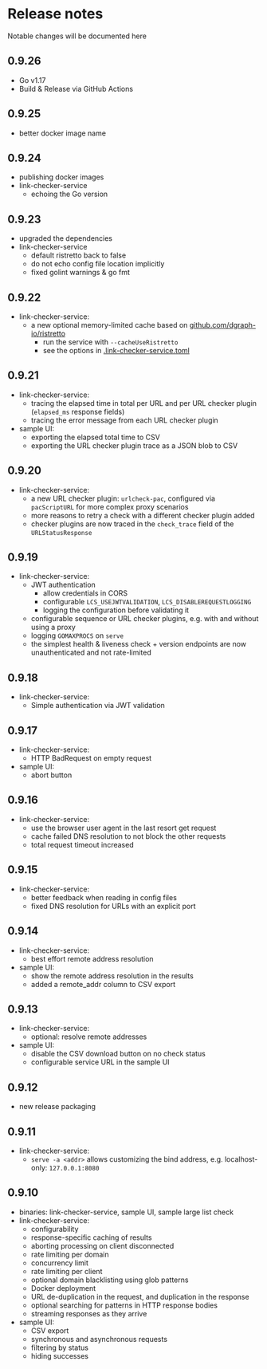 # Release notes

Notable changes will be documented here

## 0.9.26

- Go v1.17
- Build & Release via GitHub Actions

## 0.9.25

- better docker image name

## 0.9.24

- publishing docker images
- link-checker-service
  - echoing the Go version

## 0.9.23

- upgraded the dependencies
- link-checker-service
  - default ristretto back to false
  - do not echo config file location implicitly
  - fixed golint warnings & go fmt

## 0.9.22

- link-checker-service:
  - a new optional memory-limited cache based on [github.com/dgraph-io/ristretto](https://github.com/dgraph-io/ristretto)
    - run the service with `--cacheUseRistretto`
    - see the options in [.link-checker-service.toml](.link-checker-service.toml)

## 0.9.21

- link-checker-service:
  - tracing the elapsed time in total per URL and per URL checker plugin (`elapsed_ms` response fields)
  - tracing the error message from each URL checker plugin
- sample UI:
  - exporting the elapsed total time to CSV
  - exporting the URL checker plugin trace as a JSON blob to CSV

## 0.9.20

- link-checker-service:
  - a new URL checker plugin: `urlcheck-pac`, configured via `pacScriptURL`
    for more complex proxy scenarios
  - more reasons to retry a check with a different checker plugin added
  - checker plugins are now traced in the `check_trace` field of the `URLStatusResponse`

## 0.9.19

- link-checker-service:
  - JWT authentication
    - allow credentials in CORS
    - configurable `LCS_USEJWTVALIDATION`, `LCS_DISABLEREQUESTLOGGING`
    - logging the configuration before validating it
  - configurable sequence or URL checker plugins, e.g. with and without using a proxy
  - logging `GOMAXPROCS` on `serve`
  - the simplest health & liveness check + version endpoints are now unauthenticated and not rate-limited


## 0.9.18

- link-checker-service:
  - Simple authentication via JWT validation

## 0.9.17

- link-checker-service:
  - HTTP BadRequest on empty request
- sample UI:
  - abort button


## 0.9.16

- link-checker-service:
  - use the browser user agent in the last resort get request
  - cache failed DNS resolution to not block the other requests
  - total request timeout increased


## 0.9.15

- link-checker-service:
  - better feedback when reading in config files
  - fixed DNS resolution for URLs with an explicit port

## 0.9.14

- link-checker-service:
  - best effort remote address resolution
- sample UI:
  - show the remote address resolution in the results
  - added a remote_addr column to CSV export

## 0.9.13

- link-checker-service:
  - optional: resolve remote addresses
- sample UI:
  - disable the CSV download button on no check status
  - configurable service URL in the sample UI

## 0.9.12

- new release packaging

## 0.9.11

- link-checker-service:
  - `serve -a <addr>` allows customizing the bind address, e.g. localhost-only: `127.0.0.1:8080`

## 0.9.10

- binaries: link-checker-service, sample UI, sample large list check
- link-checker-service:
  - configurability
  - response-specific caching of results
  - aborting processing on client disconnected
  - rate limiting per domain
  - concurrency limit
  - rate limiting per client
  - optional domain blacklisting using glob patterns
  - Docker deployment
  - URL de-duplication in the request, and duplication in the response
  - optional searching for patterns in HTTP response bodies
  - streaming responses as they arrive
- sample UI:
  - CSV export
  - synchronous and asynchronous requests
  - filtering by status
  - hiding successes

